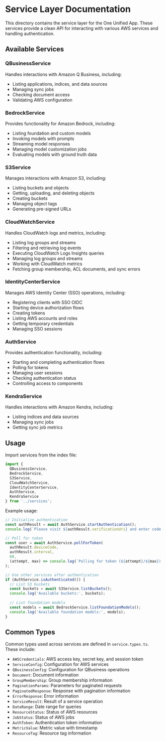# Service Layer Documentation

This directory contains the service layer for the One Unified App. These services provide a clean API for interacting with various AWS services and handling authentication.

## Available Services

### QBusinessService

Handles interactions with Amazon Q Business, including:
- Listing applications, indices, and data sources
- Managing sync jobs
- Checking document access
- Validating AWS configuration

### BedrockService

Provides functionality for Amazon Bedrock, including:
- Listing foundation and custom models
- Invoking models with prompts
- Streaming model responses
- Managing model customization jobs
- Evaluating models with ground truth data

### S3Service

Manages interactions with Amazon S3, including:
- Listing buckets and objects
- Getting, uploading, and deleting objects
- Creating buckets
- Managing object tags
- Generating pre-signed URLs

### CloudWatchService

Handles CloudWatch logs and metrics, including:
- Listing log groups and streams
- Filtering and retrieving log events
- Executing CloudWatch Logs Insights queries
- Managing log groups and streams
- Working with CloudWatch metrics
- Fetching group membership, ACL documents, and sync errors

### IdentityCenterService

Manages AWS Identity Center (SSO) operations, including:
- Registering clients with SSO OIDC
- Starting device authorization flows
- Creating tokens
- Listing AWS accounts and roles
- Getting temporary credentials
- Managing SSO sessions

### AuthService

Provides authentication functionality, including:
- Starting and completing authentication flows
- Polling for tokens
- Managing user sessions
- Checking authentication status
- Controlling access to components

### KendraService

Handles interactions with Amazon Kendra, including:
- Listing indices and data sources
- Managing sync jobs
- Getting sync job metrics

## Usage

Import services from the index file:

```typescript
import { 
  QBusinessService, 
  BedrockService,
  S3Service,
  CloudWatchService,
  IdentityCenterService,
  AuthService,
  KendraService
} from '../services';
```

Example usage:

```typescript
// Initialize authentication
const authResult = await AuthService.startAuthentication();
console.log(`Please visit ${authResult.verificationUri} and enter code: ${authResult.userCode}`);

// Poll for token
const user = await AuthService.pollForToken(
  authResult.deviceCode,
  authResult.interval,
  60,
  (attempt, max) => console.log(`Polling for token (${attempt}/${max})...`)
);

// Use other services after authentication
if (AuthService.isAuthenticated()) {
  // List S3 buckets
  const buckets = await S3Service.listBuckets();
  console.log('Available buckets:', buckets);
  
  // List foundation models
  const models = await BedrockService.listFoundationModels();
  console.log('Available foundation models:', models);
}
```

## Common Types

Common types used across services are defined in `service.types.ts`. These include:

- `AWSCredentials`: AWS access key, secret key, and session token
- `ServiceConfig`: Configuration for AWS services
- `QBusinessConfig`: Configuration for QBusiness operations
- `Document`: Document information
- `GroupMembership`: Group membership information
- `PaginationParams`: Parameters for paginated requests
- `PaginatedResponse`: Response with pagination information
- `ErrorResponse`: Error information
- `ServiceResult`: Result of a service operation
- `DateRange`: Date range for queries
- `ResourceStatus`: Status of AWS resources
- `JobStatus`: Status of AWS jobs
- `AuthToken`: Authentication token information
- `MetricValue`: Metric value with timestamp
- `ResourceTag`: Resource tag information
